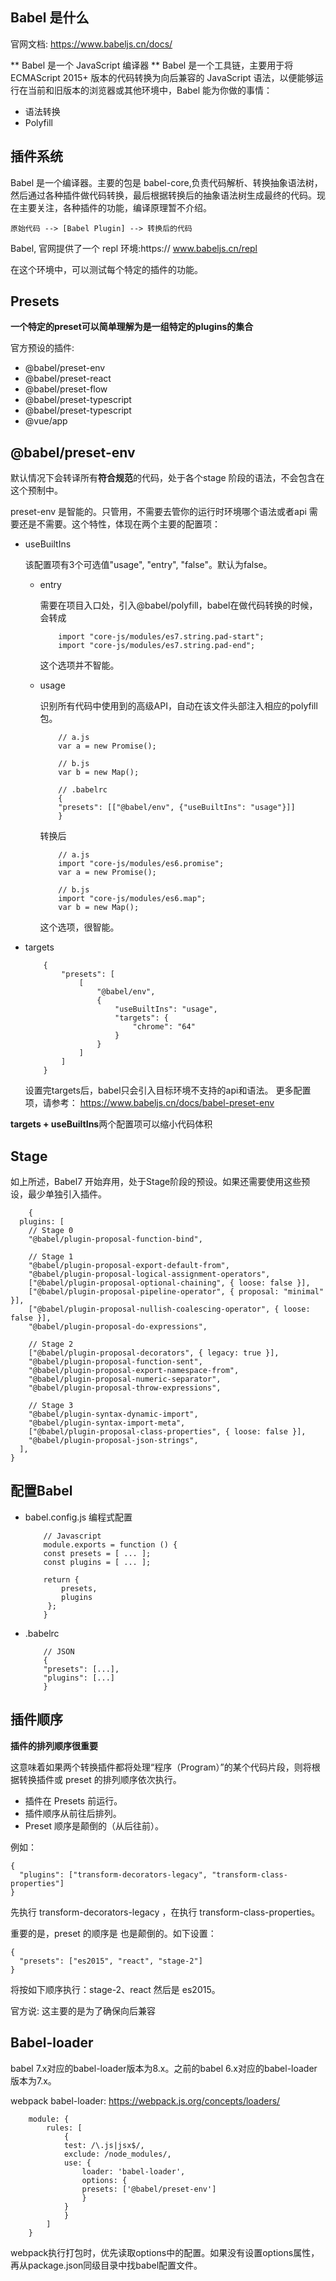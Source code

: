 ## Babel 是什么
官网文档: https://www.babeljs.cn/docs/

** Babel 是一个 JavaScript 编译器 **
Babel 是一个工具链，主要用于将 ECMAScript 2015+ 版本的代码转换为向后兼容的 JavaScript 语法，以便能够运行在当前和旧版本的浏览器或其他环境中，Babel 能为你做的事情：

- 语法转换
- Polyfill

## 插件系统

Babel 是一个编译器。主要的包是 babel-core,负责代码解析、转换抽象语法树，然后通过各种插件做代码转换，最后根据转换后的抽象语法树生成最终的代码。现在主要关注，各种插件的功能，编译原理暂不介绍。

```
原始代码 --> [Babel Plugin] --> 转换后的代码
```

Babel, 官网提供了一个 repl 环境:https://
www.babeljs.cn/repl

在这个环境中，可以测试每个特定的插件的功能。

## Presets
**一个特定的preset可以简单理解为是一组特定的plugins的集合**

官方预设的插件:
-  @babel/preset-env
-  @babel/preset-react
-  @babel/preset-flow
-  @babel/preset-typescript
-  @babel/preset-typescript
-  @vue/app

## @babel/preset-env

默认情况下会转译所有**符合规范**的代码，处于各个stage 阶段的语法，不会包含在这个预制中。

preset-env 是智能的。只管用，不需要去管你的运行时环境哪个语法或者api 需要还是不需要。这个特性，体现在两个主要的配置项：
- useBuiltIns

    该配置项有3个可选值"usage", "entry", "false"。默认为false。
    - entry 

        需要在项目入口处，引入@babel/polyfill，babel在做代码转换的时候，会转成
        ```
            import "core-js/modules/es7.string.pad-start";
            import "core-js/modules/es7.string.pad-end";
        ```
        这个选项并不智能。
    - usage

        识别所有代码中使用到的高级API，自动在该文件头部注入相应的polyfill包。 

        ```
            // a.js
            var a = new Promise();

            // b.js
            var b = new Map();

            // .babelrc
            {
            "presets": [["@babel/env", {"useBuiltIns": "usage"}]]
            }
        ```
        转换后

        ```
            // a.js
            import "core-js/modules/es6.promise";
            var a = new Promise();

            // b.js
            import "core-js/modules/es6.map";
            var b = new Map();
        ```
        这个选项，很智能。
- targets
    ```
        {
            "presets": [
                [
                    "@babel/env",
                    {
                        "useBuiltIns": "usage",
                        "targets": {
                            "chrome": "64"
                        }
                    }
                ]
            ]
        }
    ```

    设置完targets后，babel只会引入目标环境不支持的api和语法。
    更多配置项，请参考： https://www.babeljs.cn/docs/babel-preset-env

**targets + useBuiltIns**两个配置项可以缩小代码体积


## Stage 

如上所述，Babel7 开始弃用，处于Stage阶段的预设。如果还需要使用这些预设，最少单独引入插件。

```
    {
  plugins: [
    // Stage 0
    "@babel/plugin-proposal-function-bind",

    // Stage 1
    "@babel/plugin-proposal-export-default-from",
    "@babel/plugin-proposal-logical-assignment-operators",
    ["@babel/plugin-proposal-optional-chaining", { loose: false }],
    ["@babel/plugin-proposal-pipeline-operator", { proposal: "minimal" }],
    ["@babel/plugin-proposal-nullish-coalescing-operator", { loose: false }],
    "@babel/plugin-proposal-do-expressions",

    // Stage 2
    ["@babel/plugin-proposal-decorators", { legacy: true }],
    "@babel/plugin-proposal-function-sent",
    "@babel/plugin-proposal-export-namespace-from",
    "@babel/plugin-proposal-numeric-separator",
    "@babel/plugin-proposal-throw-expressions",

    // Stage 3
    "@babel/plugin-syntax-dynamic-import",
    "@babel/plugin-syntax-import-meta",
    ["@babel/plugin-proposal-class-properties", { loose: false }],
    "@babel/plugin-proposal-json-strings",
  ],
}
```
  
## 配置Babel
- babel.config.js
    编程式配置
    ```
        // Javascript
        module.exports = function () {
        const presets = [ ... ];
        const plugins = [ ... ];

        return {
            presets,
            plugins
         };  
        }
    ```
- .babelrc

    ```
        // JSON
        {
        "presets": [...],
        "plugins": [...]
        }
    ```
## 插件顺序

**插件的排列顺序很重要**

这意味着如果两个转换插件都将处理“程序（Program）”的某个代码片段，则将根据转换插件或 preset 的排列顺序依次执行。
- 插件在 Presets 前运行。
- 插件顺序从前往后排列。
- Preset 顺序是颠倒的（从后往前）。

例如：

```
{
  "plugins": ["transform-decorators-legacy", "transform-class-properties"]
}
```
先执行 transform-decorators-legacy ，在执行 transform-class-properties。

重要的是，preset 的顺序是 也是颠倒的。如下设置：

```
{
  "presets": ["es2015", "react", "stage-2"]
}
```
将按如下顺序执行：stage-2、react 然后是 es2015。

官方说: 这主要的是为了确保向后兼容

## Babel-loader

babel 7.x对应的babel-loader版本为8.x。之前的babel 6.x对应的babel-loader版本为7.x。 

webpack babel-loader: https://webpack.js.org/concepts/loaders/
```
    module: {
        rules: [
            {
            test: /\.js|jsx$/,
            exclude: /node_modules/,
            use: {
                loader: 'babel-loader',
                options: {
                presets: ['@babel/preset-env']
                }
            }
            }
        ]
    }
```

webpack执行打包时，优先读取options中的配置。如果没有设置options属性，再从package.json同级目录中找babel配置文件。